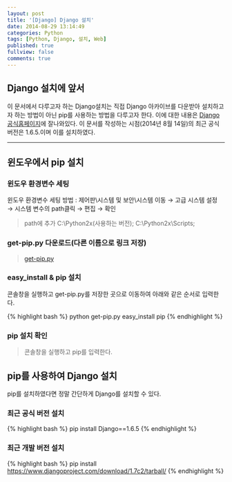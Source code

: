 ```yaml
---
layout: post
title: '[Django] Django 설치'
date: 2014-08-29 13:14:49
categories: Python
tags: [Python, Django, 설치, Web]
published: true
fullview: false
comments: true
---
```


## Django 설치에 앞서

이 문서에서 다루고자 하는 Django설치는 직접 Django 아카이브를 다운받아 설치하고자 하는 방법이 아닌 pip를 사용하는 방법을 다루고자 한다. 이에 대한 내용은 [Django 공식홈페이지](https://www.djangoproject.com/download/)에 잘나와있다. 이 문서를 작성하는 시점(2014년 8월 14일)의 최근 공식 버전은 1.6.5.이며 이를 설치하였다.

* * *

## 윈도우에서 pip 설치

### 윈도우 환경변수 세팅

윈도우 환경변수 세팅 방법 : 제어판\시스템 및 보안\시스템 이동 → 고급 시스템 설정 → 시스템 변수의 path클릭 → 편집 → 확인

> path에 추가 C:\Python2x(사용하는 버전); C:\Python2x\Scripts;


### get-pip.py 다운로드(다른 이름으로 링크 저장)

> [get-pip.py](https://bootstrap.pypa.io/get-pip.py)


### easy_install & pip 설치

콘솔창을 실행하고 get-pip.py를 저장한 곳으로 이동하여 아래와 같은 순서로 입력한다.

{% highlight bash %}
python get-pip.py
easy_install pip
{% endhighlight %}

### pip 설치 확인

> 콘솔창을 실행하고 pip를 입력한다.


## pip를 사용하여 Django 설치

pip를 설치하였다면 정말 간단하게 Django를 설치할 수 있다.

### 최근 공식 버전 설치

{% highlight bash %}
pip install Django==1.6.5
{% endhighlight %}

### 최근 개발 버전 설치

{% highlight bash %}
pip install https://www.djangoproject.com/download/1.7c2/tarball/
{% endhighlight %}
